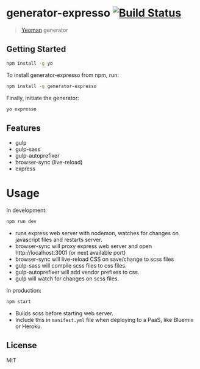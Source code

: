 # generator-expresso [![Build Status](https://secure.travis-ci.org/thisisbrianhan/generator-expresso.png?branch=master)](https://travis-ci.org/thisisbrianhan/generator-expresso)

> [Yeoman](http://yeoman.io) generator


## Getting Started

```bash
npm install -g yo
```

To install generator-expresso from npm, run:

```bash
npm install -g generator-expresso
```

Finally, initiate the generator:

```bash
yo expresso
```

## Features

- gulp
- gulp-sass
- gulp-autoprefixer
- browser-sync (live-reload)
- express

# Usage

In development: 

```bash
npm run dev
```

- runs express web server with nodemon, watches for changes on javascript files and restarts server.
- browser-sync will proxy express web server and open http://localhost:3001 (or next available port)
- browser-sync will live-reload CSS on save/change to scss files
- gulp-sass will compile scss files to css files.
- gulp-autoprefixer will add vendor prefixes to css. 
- gulp will watch for changes on scss files. 

In production: 

```bash
npm start
```
- Builds scss before starting web server.
- Include this in `manifest.yml` file when deploying to a PaaS, like Bluemix or Heroku. 

## License

MIT
